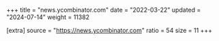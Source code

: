 +++
title = "news.ycombinator.com"
date = "2022-03-22"
updated = "2024-07-14"
weight = 11382

[extra]
source = "https://news.ycombinator.com"
ratio = 54
size = 11
+++
